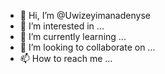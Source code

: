 - 👋 Hi, I’m @Uwizeyimanadenyse
- 👀 I’m interested in ...
- 🌱 I’m currently learning ...
- 💞️ I’m looking to collaborate on ...
- 📫 How to reach me ...

<!---
Uwizeyimanadenyse/Uwizeyimanadenyse is a ✨ special ✨ repository because its `README.md` (this file) appears on your GitHub profile.
You can click the Preview link to take a look at your changes.
--->

